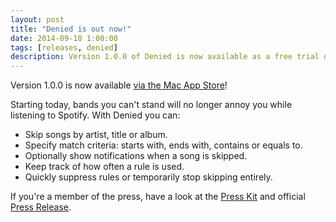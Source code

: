 ```yaml
---
layout: post
title: "Denied is out now!"
date: 2014-09-18 1:00:00
tags: [releases, denied]
description: Version 1.0.0 of Denied is now available as a free trial or via the Mac App Store!
---
```


Version 1.0.0 is now available [via the Mac App Store](/denied/appstore)!

Starting today, bands you can't stand will no longer annoy you while listening to Spotify. With Denied you can:

- Skip songs by artist, title or album.
- Specify match criteria: starts with, ends with, contains or equals to.
- Optionally show notifications when a song is skipped.
- Keep track of how often a rule is used.
- Quickly suppress rules or temporarily stop skipping entirely.

If you're a member of the press, have a look at the [Press Kit](/denied/presskit) and official [Press Release](/news/2014/09/18/press-release).
